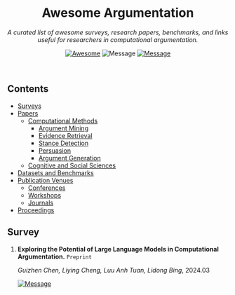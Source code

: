 <div align='center'>

# Awesome Argumentation

_A curated list of awesome surveys, research papers, benchmarks, and links useful for researchers in computational argumentation._ <be>

[![Awesome](https://awesome.re/badge-flat.svg)](https://awesome.re) 
![Message](https://img.shields.io/badge/I%20%E2%9D%A4%20-OpenSource-green) 
[![Message](https://img.shields.io/badge/license-CCv1.0-blue)](https://github.com/vasanthsarathy/awesome-argumentation/blob/main/LICENSE)

</div> <br>

## Contents

- [Surveys](#survey)
- [Papers](#papers)
  - [Computational Methods](#computational-methods)
    - [Argument Mining](#argument-mining)
    - [Evidence Retrieval](#evidence-retrieval)
    - [Stance Detection](#stance-detection)
    - [Persuasion](#persuasion)
    - [Argument Generation](#argument-generation)
  - [Cognitive and Social Sciences](#cognitive-and-social-sciences)
- [Datasets and Benchmarks](#datasets-and-benchmarks)
- [Publication Venues](#publication-venues)
  - [Conferences](#conferences)
  - [Workshops](#workshops)
  - [Journals](#journals)
- [Proceedings](#proceedings)

## Survey

1. **Exploring the Potential of Large Language Models in Computational Argumentation.** `Preprint`
   
    *Guizhen Chen, Liying Cheng, Luu Anh Tuan, Lidong Bing*, 2024.03

   [![Message](https://img.shields.io/badge/paper-blue)](https://arxiv.org/abs/2311.09022)
   

